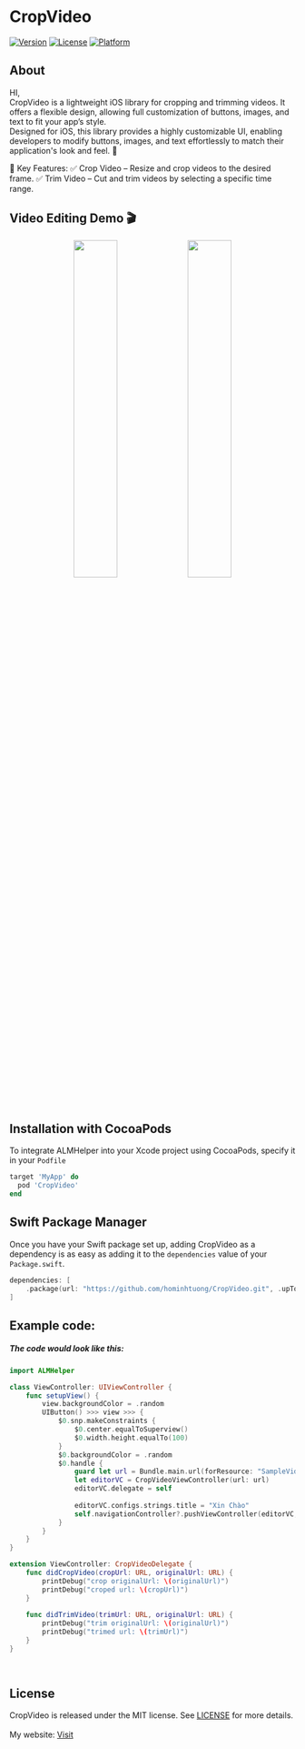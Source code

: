 # CropVideo
[![Version](https://img.shields.io/cocoapods/v/CropVideo.svg?style=flat)](https://cocoapods.org/pods/CropVideo)
[![License](https://img.shields.io/cocoapods/l/CropVideo.svg?style=flat)](https://cocoapods.org/pods/CropVideo)
[![Platform](https://img.shields.io/cocoapods/p/CropVideo.svg?style=flat)](https://cocoapods.org/pods/CropVideo)

## About  
HI,  
CropVideo is a lightweight iOS library for cropping and trimming videos. It offers a flexible design, allowing full customization of buttons, images, and text to fit your app’s style.  
Designed for iOS, this library provides a highly customizable UI, enabling developers to modify buttons, images, and text effortlessly to match their application's look and feel. 🚀  

🔹 Key Features:
✅ Crop Video – Resize and crop videos to the desired frame.
✅ Trim Video – Cut and trim videos by selecting a specific time range.  

## Video Editing Demo 🎬

<p align="center">
  <img src="Resources/trim.gif" width="39%">
  <img src="Resources/crop.gif" width="39%">
</p>


## Installation with CocoaPods
To integrate ALMHelper into your Xcode project using CocoaPods, specify it in your `Podfile`

```ruby
target 'MyApp' do
  pod 'CropVideo'
end
```

## Swift Package Manager
Once you have your Swift package set up, adding CropVideo as a dependency is as easy as adding it to the `dependencies` value of your `Package.swift`.

```swift
dependencies: [
    .package(url: "https://github.com/hominhtuong/CropVideo.git", .upToNextMajor(from: "0.0.1"))
]
```

## Example code:
##### The code would look like this:

```swift
import ALMHelper

class ViewController: UIViewController {
    func setupView() {
        view.backgroundColor = .random
        UIButton() >>> view >>> {
            $0.snp.makeConstraints {
                $0.center.equalToSuperview()
                $0.width.height.equalTo(100)
            }
            $0.backgroundColor = .random
            $0.handle {
                guard let url = Bundle.main.url(forResource: "SampleVideo", withExtension: "mp4") else {return}
                let editorVC = CropVideoViewController(url: url)
                editorVC.delegate = self
                
                editorVC.configs.strings.title = "Xin Chào"
                self.navigationController?.pushViewController(editorVC, animated: true)
            }
        }
    }
}

extension ViewController: CropVideoDelegate {
    func didCropVideo(cropUrl: URL, originalUrl: URL) {
        printDebug("crop originalUrl: \(originalUrl)")
        printDebug("croped url: \(cropUrl)")
    }
    
    func didTrimVideo(trimUrl: URL, originalUrl: URL) {
        printDebug("trim originalUrl: \(originalUrl)")
        printDebug("trimed url: \(trimUrl)")
    }
}

    
```


## License

CropVideo is released under the MIT license. See [LICENSE](https://github.com/hominhtuong/CropVideo/blob/main/LICENSE) for more details.  
<br>
My website: [Visit](https://mituultra.com/)
